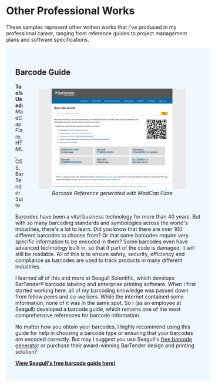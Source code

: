 # Other Professional Works

These samples represent other written works that I've produced in my professional career, ranging from reference guides to project management plans and software specifications. 

<div style="width:100%; background:aliceblue; padding:25px;">

<h2>Barcode Guide</h2>

<p>
  <figure style="float:right;">
    <img src="barcode-guide.png" width="400px" />
      <figcaption style="font-style:italic; text-align:center;">Barcode Reference generated with MadCap Flare</figcaption></a>
  </figure>
  <strong>Tools Used:</strong> MadCap Flare, HTML, CSS, BarTender Suite</p>

<p>Barcodes have been a vital business technology for more than 40 years. But with so many barcoding standards and symbologies across the world's industries, there's a lot to learn. Did you know that there are over 100 different barcodes to choose from? Or that some barcodes require very specific information to be encoded in them? Some barcodes even have advanced technology built in, so that if part of the code is damaged, it will still be readable. All of this is to ensure safety, security, efficiency and compliance as barcodes are used to track products in many different industries.</p>

<p>I learned all of this and more at Seagull Scientific, which develops BarTender® barcode labeling and enterprise printing software. When I first started working here, all of my barcoding knowledge was passed down from fellow peers and co-workers. While the internet contained some information, none of it was in the same spot. So I (as an employee at Seagull) developed a barcode guide, which remains one of the most comprehensive references for barcode information. </p>
  
<p>No matter how you obtain your barcodes, I highly recommend using this guide for help in choosing a barcode type or ensuring that your barcodes are encoded correctly. But may I suggest you use Seagull's <a href="https://www.seagullscientific.com/barcode-generator">free barcode generator</a> or purchase their award-winning BarTender design and printing solution? </p>
  
<p><strong><a href="https://barcodeguide.seagullscientific.com">View Seagull's free barcode guide here!</a></strong></p>

</div>
